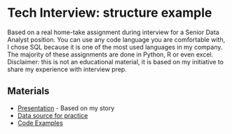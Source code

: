 # Tech Interview: structure example

Based on a real home-take assignment during interview for a Senior Data Analyst position. You can use any code language you are comfortable with, I chose SQL because it is one of the most used languages in my company. The majority of these assignments are done in Python, R or even excel.
Disclaimer: this is not an educational material, it is based on my initiative to share my experience with interview prep.

## Materials

* [Presentation](https://docs.google.com/presentation/d/1imz7ThlD6DZrS7pHfzUXDQDGWyJyIKVwxMRlpXstZDw/edit#slide=id.gcb9a0b074_1_0) - Based on my story
* [Data source for practice](https://www.w3schools.com/sql/trysql.asp?filename=trysql_select_all)
* [Code Examples](https://docs.google.com/document/d/1ZXu9VFjeci-BSOEJDJrld8HPNyW_k8h9deftOcYRHMI/edit?usp=sharing)
